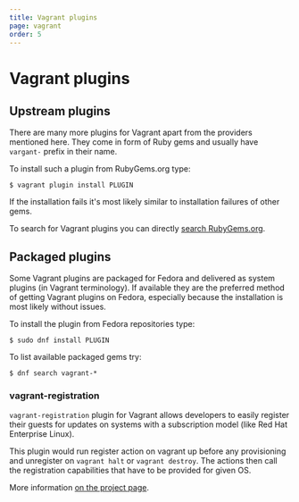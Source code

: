 ```yaml
---
title: Vagrant plugins
page: vagrant
order: 5
---
```


# Vagrant plugins

## Upstream plugins

There are many more plugins for Vagrant apart from the providers mentioned here. They come in form of Ruby gems and usually have `vargant-` prefix in their name.

To install such a plugin from RubyGems.org type:

```
$ vagrant plugin install PLUGIN
```

If the installation fails it's most likely similar to installation failures of other gems.

To search for Vagrant plugins you can directly [search RubyGems.org](https://rubygems.org/search?utf8=%E2%9C%93&query=vagrant-).

## Packaged plugins

Some Vagrant plugins are packaged for Fedora and delivered as system plugins (in Vagrant terminology). If available they are the preferred method of getting Vagrant plugins on Fedora, especially because the installation is most likely without issues.

To install the plugin from Fedora repositories type:

```
$ sudo dnf install PLUGIN
```

To list available packaged gems try:

```
$ dnf search vagrant-*
```

### vagrant-registration

`vagrant-registration` plugin for Vagrant allows developers to easily register their guests for updates on systems with a subscription model (like Red Hat Enterprise Linux).

This plugin would run register action on vagrant up before any provisioning and unregister on `vagrant halt` or `vagrant destroy`. The actions then call the registration capabilities that have to be provided for given OS.

More information [on the project page](https://github.com/projectatomic/adb-vagrant-registration).
